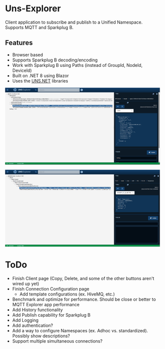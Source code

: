 # Uns-Explorer
Client application to subscribe and publish to a Unified Namespace. Supports MQTT and Sparkplug B.

## Features
- Browser based
- Supports Sparkplug B decoding/encoding
- Work with Sparkplug B using Paths (instead of GroupId, NodeId, DeviceId)
- Built on .NET 8 using Blazor
- Uses the [UNS.NET](https://github.com/TrakHound/Uns.NET) libraries


![Screenshot](img/mqtt-screenshot-01.png)


![Screenshot](img/sparkplug-screenshot-01.png)


# ToDo
- Finish Client page (Copy, Delete, and some of the other buttons aren't wired up yet)
- Finish Connection Configuration page
    - Add template configurations (ex. HiveMQ, etc.)
- Benchmark and optimize for performance. Should be close or better to MQTT Explorer app performance
- Add History functionality
- Add Publish capability for Sparkplug B
- Add Logging
- Add authentication?
- Add a way to configure Namespaces (ex. Adhoc vs. standardized). Possibly show descriptions?
- Support multiple simultaneous connections?